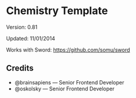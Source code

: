# Chemistry Template

Version: 0.81

Updated: 11/01/2014

Works with Sword: https://github.com/somu/sword

## Credits

* @brainsapiens — Senior Frontend Developer
* @oskolsky — Senior Frontend Developer